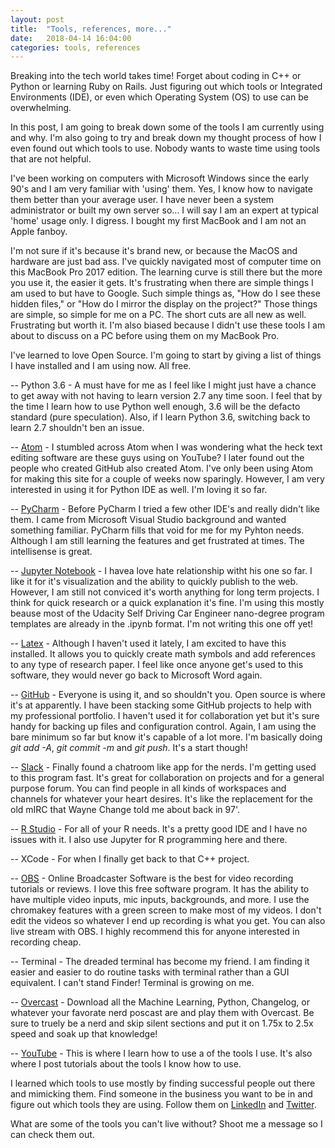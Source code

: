 ```yaml
---
layout: post
title:  "Tools, references, more..."
date:   2018-04-14 16:04:00
categories: tools, references
---
```

Breaking into the tech world takes time! Forget about coding in C++ or Python or learning Ruby on Rails. Just figuring out which tools or Integrated Environments (IDE), or even which Operating System (OS) to use can be overwhelming.

In this post, I am going to break down some of the tools I am currently using and why. I'm also going to try and break down my thought process of how I even found out which tools to use. Nobody wants to waste time using tools that are not helpful.

I've been working on computers with Microsoft Windows since the early 90's and I am very familiar with 'using' them. Yes, I know how to navigate them better than your average user. I have never been a system administrator or built my own server so... I will say I am an expert at typical 'home' usage only. I digress. I bought my first MacBook and I am not an Apple fanboy.

I'm not sure if it's because it's brand new, or because the MacOS and hardware are just bad ass. I've quickly navigated most of computer time on this MacBook Pro 2017 edition. The learning curve is still there but the more you use it, the easier it gets. It's frustrating when there are simple things I am used to but have to Google. Such simple things as, "How do I see these hidden files," or "How do I mirror the display on the project?" Those things are simple, so simple for me on a PC. The short cuts are all new as well. Frustrating but worth it. I'm also biased because I didn't use these tools I am about to discuss on a PC before using them on my MacBook Pro.

I've learned to love Open Source. I'm going to start by giving a list of things I have installed and I am using now. All free.

-- Python 3.6 - A must have for me as I feel like I might just have a chance to get away with not having to learn version 2.7 any time soon. I feel that by the time I learn how to use Python well enough, 3.6 will be the defacto standard (pure speculation). Also, if I learn Python 3.6, switching back to learn 2.7 shouldn't ben an issue.

-- [Atom](https://atom.io/) - I stumbled across Atom when I was wondering what the heck text editing software are these guys using on YouTube? I later found out the people who created GitHub also created Atom. I've only been using Atom for making this site for a couple of weeks now sparingly. However, I am very interested in using it for Python IDE as well. I'm loving it so far.

-- [PyCharm](https://www.jetbrains.com/pycharm/) - Before PyCharm I tried a few other IDE's and really didn't like them. I came from Microsoft Visual Studio background and wanted something familiar. PyCharm fills that void for me for my Pyhton needs. Although I am still learning the features and get frustrated at times. The intellisense is great.

-- [Jupyter Notebook](http://jupyter.org/install) - I havea  love hate relationship witht his one so far. I like it for it's visualization and the ability to quickly publish to the web. However, I am still not conviced it's worth anything for long term projects. I think for quick research or a quick explanation it's fine. I'm using this mostly beause most of the Udacity Self Driving Car Engineer nano-degree program templates are already in the .ipynb format. I'm not writing this one off yet!

-- [Latex](https://www.latex-project.org/get/) - Although I haven't used it lately, I am excited to have this installed. It allows you to quickly create math symbols and add references to any type of research paper. I feel like once anyone get's used to this software, they would never go back to Microsoft Word again.

-- [GitHub](https://github.com/mtgingrass) - Everyone is using it, and so shouldn't you. Open source is where it's at apparently. I have been stacking some GitHub projects to help with my professional portfolio. I haven't used it for collaboration yet but it's sure handy for backing up files and configuration control. Again, I am using the bare minimum so far but know it's capable of a lot more. I'm basically doing *git add -A*, *git commit -m* and *git push*. It's a start though!

-- [Slack](https://slack.com/) - Finally found a chatroom like app for the nerds. I'm getting used to this program fast. It's great for collaboration on projects and for a general purpose forum. You can find people in all kinds of workspaces and channels for whatever your heart desires. It's like the replacement for the old mIRC that Wayne Change told me about back in 97'.

-- [R Studio](https://www.rstudio.com/products/rstudio/download/) - For all of your R needs. It's a pretty good IDE and I have no issues with it. I also use Jupyter for R programming here and there.

-- XCode - For when I finally get back to that C++ project.

-- [OBS](https://obsproject.com/download) - Online Broadcaster Software is the best for video recording tutorials or reviews. I love this free software program. It has the ability to have multiple video inputs, mic inputs, backgrounds, and more. I use the chromakey features with a green screen to make most of my videos. I don't edit the videos so whatever I end up recording is what you get. You can also live stream with OBS. I highly recommend this for anyone interested in recording cheap.

-- Terminal - The dreaded terminal has become my friend. I am finding it easier and easier to do routine tasks with terminal rather than a GUI equivalent. I can't stand Finder! Terminal is growing on me.

-- [Overcast](https://overcast.fm/) - Download all the Machine Learning, Python, Changelog, or whatever your favorate nerd poscast are and play them with Overcast. Be sure to truely be a nerd and skip silent sections and put it on 1.75x to 2.5x speed and soak up that knowledge!

-- [YouTube](https://www.youtube.com/markgingrass) - This is where I learn how to use a of the tools I use. It's also where I post tutorials about the tools I know how to use.

I learned which tools to use mostly by finding successful people out there and mimicking them. Find someone in the business you want to be in and figure out which tools they are using. Follow them on [LinkedIn](https://www.linkedin.com/in/markgingrass/) and [Twitter](https://twitter.com/markgingrass).

What are some of the tools you can't live without? Shoot me a message so I can check them out.

